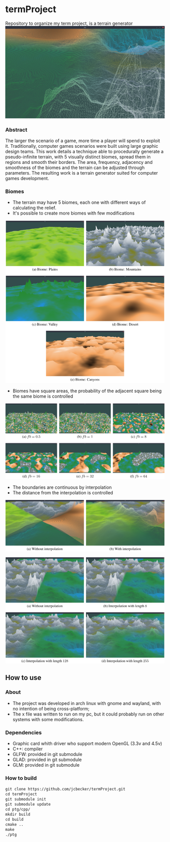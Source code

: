 # termProject
Repository to organize my term project, is a terrain generator
![3-dimensional perspective height map](images/screenShot1.png?raw=true "Preview")

### Abstract
The larger the scenario of a game, more time a player will spend to exploit it.
Traditionally, computer games scenarios were built using large graphic design teams. This work
details a technique able to procedurally generate a pseudo-infinite terrain, with 5 visually
distinct biomes, spread them in regions and smooth their borders. The area, frequency, adjacency
and smoothness of the biomes and the terrain can be adjusted through parameters. The resulting
work is a terrain generator suited for computer games development.

### Biomes
* The terrain may have 5 biomes, each one with different ways of calculating the relief.
* It's possible to create more biomes with few modifications


![5 Terrain in distinct biomes](images/biomes.png?raw=true "Biomes")

* Biomes have square areas, the probability of the adjacent square being the same biome is controlled

![6 Images with different frequencies of distribution of biomes](images/biomefrequency.png?raw=true "BiomesFrequency")

* The boundaries are continuous by interpolation
* The distance from the interpolation is controlled

![Discontinuous terrain and another continuous](images/interpolation1.png?raw=true "Border comparison1")

![4 images to see the influence of interpolation](images/interpolation2.png?raw=true "Border comparison2")



## How to use

### About

* The project was developed in arch linux with gnome and wayland, with no intention of being cross-platform;
* The x file was written to run on my pc, but it could probably run on other systems with some modifications.

### Dependencies

* Graphic card whith driver who support modern OpenGL (3.3v and 4.5v)
* C++: compiler
* GLFW: provided in git submodule
* GLAD: provided in git submodule
* GLM: provided in git submodule

### How to build

```shell
git clone https://github.com/jcbecker/termProject.git
cd termProject
git submodule init
git submodule update
cd ptg/cpp/
mkdir build
cd build
cmake ..
make
./ptg
```
